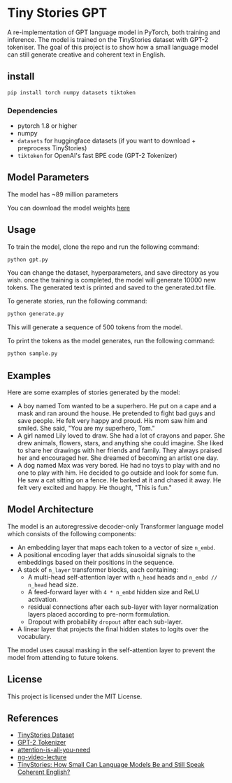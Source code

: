 # Tiny Stories GPT
A re-implementation of GPT language model in PyTorch, both training and inference. The model is trained on the TinyStories dataset with GPT-2 tokeniser. The goal of this project is to show how a small language model can still generate creative and coherent text in English. 

## install 
```bash
pip install torch numpy datasets tiktoken
```
### Dependencies
- pytorch 1.8 or higher
- numpy
- `datasets` for huggingface datasets (if you want to download + preprocess TinyStories)
- `tiktoken` for OpenAI's fast BPE code (GPT-2 Tokenizer)
  

## Model Parameters
The model has ~89 million parameters

You can download the model weights [here](https://drive.google.com/file/d/1LjW9vGqtwUG-oVyul_nYw25RFKQ4etvV/view?usp=sharing) 
## Usage
To train the model, clone the repo and run the following command:

```bash
python gpt.py
```
You can change the dataset, hyperparameters, and save directory as you wish. once the training is completed, the model will generate 10000 new tokens. The generated text is printed and saved to the generated.txt file.

To generate stories, run the following command:

```bash
python generate.py
```
This will generate a sequence of 500 tokens from the model.

To print the tokens as the model generates, run the following command:

```bash
python sample.py
```

## Examples
Here are some examples of stories generated by the model:

- A boy named Tom wanted to be a superhero. He put on a cape and a mask and ran around the house. He pretended to fight bad guys and save people. He felt very happy and proud. His mom saw him and smiled. She said, "You are my superhero, Tom."
- A girl named Lily loved to draw. She had a lot of crayons and paper. She drew animals, flowers, stars, and anything she could imagine. She liked to share her drawings with her friends and family. They always praised her and encouraged her. She dreamed of becoming an artist one day.
- A dog named Max was very bored. He had no toys to play with and no one to play with him. He decided to go outside and look for some fun. He saw a cat sitting on a fence. He barked at it and chased it away. He felt very excited and happy. He thought, "This is fun."

## Model Architecture
The model is an autoregressive decoder-only Transformer language model which consists of the following components:

- An embedding layer that maps each token to a vector of size `n_embd`.
- A positional encoding layer that adds sinusoidal signals to the embeddings based on their positions in the sequence.
- A stack of `n_layer` transformer blocks, each containing:
    - A multi-head self-attention layer with `n_head` heads and `n_embd // n_head` head size.
    - A feed-forward layer with `4 * n_embd` hidden size and ReLU activation.
    - residual connections after each sub-layer with layer normalization layers placed according to pre-norm formulation.
    - Dropout with probability `dropout` after each sub-layer.
- A linear layer that projects the final hidden states to logits over the vocabulary.

The model uses causal masking in the self-attention layer to prevent the model from attending to future tokens.

## License

This project is licensed under the MIT License.

## References

- [TinyStories Dataset](https://huggingface.co/datasets/roneneldan/TinyStories)
- [GPT-2 Tokenizer](https://github.com/openai/tiktoken)
- [attention-is-all-you-need](https://arxiv.org/abs/1706.03762)
- [ng-video-lecture](https://youtu.be/kCc8FmEb1nY?si=EAZ3np9Wdg2K17Fq)
- [TinyStories: How Small Can Language Models Be and Still Speak Coherent English?](https://arxiv.org/abs/2305.07759)
